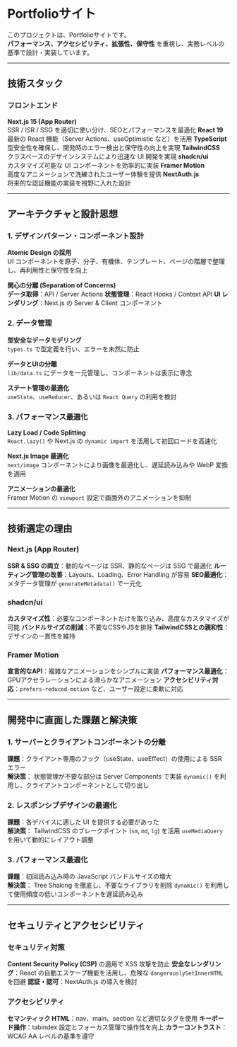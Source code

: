# Portfolioサイト

このプロジェクトは、Portfolioサイトです。  
**パフォーマンス、アクセシビリティ、拡張性、保守性** を重視し、実務レベルの基準で設計・実装しています。

---

## 技術スタック

### フロントエンド
**Next.js 15 (App Router)**  
  SSR / ISR / SSG を適切に使い分け、SEOとパフォーマンスを最適化
**React 19**  
  最新の React 機能（Server Actions、useOptimistic など）を活用
**TypeScript**  
  型安全性を確保し、開発時のエラー検出と保守性の向上を実現
**TailwindCSS**  
  クラスベースのデザインシステムにより迅速な UI 開発を実現
**shadcn/ui**  
  カスタマイズ可能な UI コンポーネントを効率的に実装
**Framer Motion**  
  高度なアニメーションで洗練されたユーザー体験を提供
**NextAuth.js**  
  将来的な認証機能の実装を視野に入れた設計

---

## アーキテクチャと設計思想

### 1. デザインパターン・コンポーネント設計
**Atomic Design の採用**  
  UI コンポーネントを原子、分子、有機体、テンプレート、ページの階層で整理し、再利用性と保守性を向上

**関心の分離 (Separation of Concerns)**  
  **データ取得**：API / Server Actions
  **状態管理**：React Hooks / Context API
  **UI レンダリング**：Next.js の Server & Client コンポーネント

### 2. データ管理
**型安全なデータモデリング**  
  `types.ts` で型定義を行い、エラーを未然に防止

**データとUIの分離**  
  `lib/data.ts` にデータを一元管理し、コンポーネントは表示に専念

**ステート管理の最適化**  
  `useState`、`useReducer`、あるいは `React Query` の利用を検討

### 3. パフォーマンス最適化
**Lazy Load / Code Splitting**  
  `React.lazy()` や Next.js の `dynamic import` を活用して初回ロードを高速化

**Next.js Image 最適化**  
  `next/image` コンポーネントにより画像を最適化し、遅延読み込みや WebP 変換を適用

**アニメーションの最適化**  
  Framer Motion の `viewport` 設定で画面外のアニメーションを抑制

---

## 技術選定の理由

### Next.js (App Router)
**SSR & SSG の両立**：動的なページは SSR、静的なページは SSG で最適化
**ルーティング管理の改善**：Layouts、Loading、Error Handling が容易
**SEO最適化**：メタデータ管理が `generateMetadata()` で一元化

### shadcn/ui
**カスタマイズ性**：必要なコンポーネントだけを取り込み、高度なカスタマイズが可能
**バンドルサイズの削減**：不要なCSSやJSを排除
**TailwindCSSとの親和性**：デザインの一貫性を維持

### Framer Motion
**宣言的なAPI**：複雑なアニメーションをシンプルに実装
**パフォーマンス最適化**：GPUアクセラレーションによる滑らかなアニメーション
**アクセシビリティ対応**：`prefers-reduced-motion` など、ユーザー設定に柔軟に対応

---

## 開発中に直面した課題と解決策

### 1. サーバーとクライアントコンポーネントの分離
**課題**：クライアント専用のフック（useState、useEffect）の使用による SSR エラー  
**解決策**： 
状態管理が不要な部分は Server Components で実装
`dynamic()` を利用し、クライアントコンポーネントとして切り出し

### 2. レスポンシブデザインの最適化
**課題**：各デバイスに適した UI を提供する必要があった  
**解決策**： 
TailwindCSS のブレークポイント (`sm`, `md`, `lg`) を活用
`useMediaQuery` を用いて動的にレイアウト調整

### 3. パフォーマンス最適化
**課題**：初回読み込み時の JavaScript バンドルサイズの増大  
**解決策**： 
Tree Shaking を徹底し、不要なライブラリを削除
`dynamic()` を利用して使用頻度の低いコンポーネントを遅延読み込み

---

## セキュリティとアクセシビリティ

### セキュリティ対策
**Content Security Policy (CSP)** の適用で XSS 攻撃を防止
**安全なレンダリング**：React の自動エスケープ機能を活用し、危険な `dangerouslySetInnerHTML` を回避
**認証・認可**：NextAuth.js の導入を検討

### アクセシビリティ
**セマンティック HTML**：nav、main、section など適切なタグを使用
**キーボード操作**：tabindex 設定とフォーカス管理で操作性を向上
**カラーコントラスト**：WCAG AA レベルの基準を遵守
